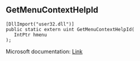## GetMenuContextHelpId

```
[DllImport("user32.dll")]
public static extern uint GetMenuContextHelpId(
   IntPtr hmenu
);
```

Microsoft documentation: [Link](https://docs.microsoft.com/en-us/windows/win32/api/winuser/nf-winuser-getmenucontexthelpid)
